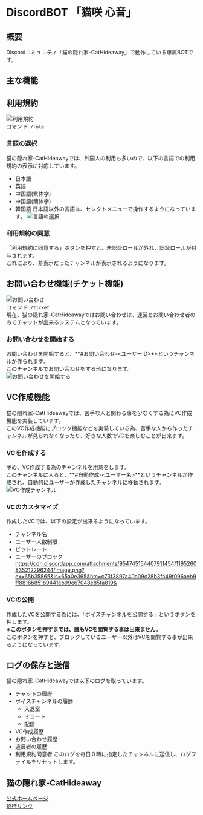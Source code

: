 # DiscordBOT 「猫咲 心音」

## 概要
Discordコミュニティ「猫の隠れ家-CatHideaway」で動作している専属BOTです。
## 主な機能
## 利用規約
![利用規約](https://cdn.discordapp.com/attachments/954745154407911454/1195257604247650395/image.png?ex=65b35563&is=65a0e063&hm=c3d20f00da510ceb480d6c261c58f274826a0fc49b53d34846112a6891283216&)<br>
コマンド: `/rule`<br>
### 言語の選択
猫の隠れ家-CatHideawayでは、外国人の利用も多いので、以下の言語での利用規約の表示に対応しています。<br>
- 日本語
- 英語
- 中国語(繁体字)
- 中国語(簡体字)
- 韓国語
日本語以外の言語は、セレクトメニューで操作するようになっています。
![言語の選択](https://cdn.discordapp.com/attachments/954745154407911454/1196326806974898338/image.png?ex=65b73929&is=65a4c429&hm=4d4f6eacc3e71677191c09f7076a163982c08ea073d742b7463d523fa3c7e8e1&)
### 利用規約の同意
「利用規約に同意する」ボタンを押すと、未認証ロールが外れ、認証ロールが付与されます。<br>
これにより、非表示だったチャンネルが表示されるようになります。
## お問い合わせ機能(チケット機能)
![お問い合わせ](https://cdn.discordapp.com/attachments/954745154407911454/1195258917563940984/image.png?ex=65b3569c&is=65a0e19c&hm=9d2541884ca901c7bb76390a1a32622dcce6178748b2b0b6efb702b0c9eb2393&)<br>
コマンド: `/ticket`<br>
現在、猫の隠れ家-CatHideawayではお問い合わせは、運営とお問い合わせ者のみでチャットが出来るシステムとなっています。<br>
### お問い合わせを開始する
お問い合わせを開始すると、**#お問い合わせ-<ユーザーID>**というチャンネルが作られます。<br>
このチャンネルでお問い合わせをする形になります。<br>
![お問い合わせを開始する](https://cdn.discordapp.com/attachments/954745154407911454/1195259461007314996/image.png?ex=65b3571e&is=65a0e21e&hm=fe849e78c100f80e8118a29b2baa1dcca87e8957bbdac4f46da4f2b2e5662f08&)
## VC作成機能
猫の隠れ家-CatHideawayでは、苦手な人と関わる事を少なくする為にVC作成機能を実装しています。<br>
このVC作成機能にブロック機能などを実装している為、苦手な人から作ったチャンネルが見られなくなったり、好きな人数でVCを楽しむことが出来ます。
### VCを作成する
予め、VC作成する為のチャンネルを用意をします。<br>
このチャンネルに入ると、**#自動作成-<ユーザー名>**というチャンネルが作成され、自動的にユーザーが作成したチャンネルに移動されます。
![VC作成チャンネル](https://cdn.discordapp.com/attachments/954745154407911454/1196330004611608616/image.png?ex=65b73c23&is=65a4c723&hm=1c177dc4a8df459935cf634a2b7770798af4183a925f4e95d109b99879ff0f5f&)
### VCのカスタマイズ
作成したVCでは、以下の設定が出来るようになっています。<br>
- チャンネル名
- ユーザー人数制限
- ビットレート
- ユーザーのブロック
https://cdn.discordapp.com/attachments/954745154407911454/1195260835212296244/image.png?ex=65b35865&is=65a0e365&hm=c73f3897a40a09c28b3fa49f096aeb9ff8816b851b9441eb99e67048e85fa819&
### VCの公開
作成したVCを公開する為には、「ボイスチャンネルを公開する」というボタンを押します。<br>
__※このボタンを押すまでは、誰もVCを閲覧する事は出来ません。__<br>
このボタンを押すと、ブロックしているユーザー以外はVCを閲覧する事が出来るようになっています。
## ログの保存と送信
猫の隠れ家-CatHideawayでは以下のログを取っています。<br>
- チャットの履歴
- ボイスチャンネルの履歴
  - 入退室
  - ミュート
  - 配信
- VC作成履歴
- お問い合わせ履歴
- 違反者の履歴
- 利用規約同意者
このログを毎日０時に指定したチャンネルに送信し、ログファイルをリセットします。
## 猫の隠れ家-CatHideaway
[公式ホームページ](https://nekosanq.net/cathideaway.html)<br>
[招待リンク](https://nekosanq.net/cathideaway/invite)
